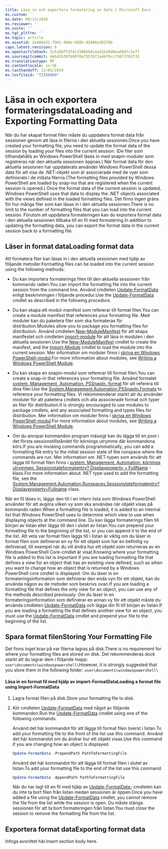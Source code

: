 ```yaml
---
title: Läsa in och exportera formatering av data | Microsoft Docs
ms.custom: ''
ms.date: 09/13/2016
ms.reviewer: ''
ms.suite: ''
ms.tgt_pltfrm: ''
ms.topic: article
ms.assetid: 2a48de31-7961-4b0e-b58b-93466e38370b
caps.latest.revision: 6
ms.openlocfilehash: 5c5168ffd74c15066b914ad1b39d9ead947c5e7f
ms.sourcegitcommit: debd2b38fb8070a7357bf1a4bf9cc736f3702f31
ms.translationtype: MT
ms.contentlocale: sv-SE
ms.lasthandoff: 12/05/2019
ms.locfileid: "72356009"
---
```

# <a name="loading-and-exporting-formatting-data"></a><span data-ttu-id="2cd2a-102">Läsa in och exportera formateringsdata</span><span class="sxs-lookup"><span data-stu-id="2cd2a-102">Loading and Exporting Formatting Data</span></span>

<span data-ttu-id="2cd2a-103">När du har skapat format filen måste du uppdatera format data från sessionen genom att läsa in filerna i den aktuella sessionen.</span><span class="sxs-lookup"><span data-stu-id="2cd2a-103">Once you have created your formatting file, you need to update the format data of the session by loading your files into the current session.</span></span> <span data-ttu-id="2cd2a-104">(De filer som tillhandahålls av Windows PowerShell läses in med snapin-moduler som registreras när den aktuella sessionen öppnas.) När format data för den aktuella sessionen har uppdaterats använder Windows PowerShell dessa data för att visa de .NET-objekt som är associerade med de vyer som definierats i de inlästa filerna.</span><span class="sxs-lookup"><span data-stu-id="2cd2a-104">(The formatting files provided by Windows PowerShell are loaded by snap-ins that are registered when the current session is opened.) Once the format data of the current session is updated, Windows PowerShell uses that data to display the .NET objects associated with the views defined in the loaded formatting files.</span></span> <span data-ttu-id="2cd2a-105">Det finns ingen gräns för hur många filer som kan läsas in i den aktuella sessionen.</span><span class="sxs-lookup"><span data-stu-id="2cd2a-105">There is no limit to the number of formatting files that you can load into the current session.</span></span> <span data-ttu-id="2cd2a-106">Förutom att uppdatera formateringen kan du exportera format data i den aktuella sessionen tillbaka till en fil med formatering.</span><span class="sxs-lookup"><span data-stu-id="2cd2a-106">In addition to updating the formatting data, you can export the format data in the current session back to a formatting file.</span></span>

## <a name="loading-format-data"></a><span data-ttu-id="2cd2a-107">Läser in format data</span><span class="sxs-lookup"><span data-stu-id="2cd2a-107">Loading format data</span></span>

<span data-ttu-id="2cd2a-108">Att formatera filer kan läsas in i den aktuella sessionen med hjälp av följande metoder:</span><span class="sxs-lookup"><span data-stu-id="2cd2a-108">Formatting files can be loaded into the current session using the following methods:</span></span>

- <span data-ttu-id="2cd2a-109">Du kan importera formaterings filen till den aktuella sessionen från kommando raden.</span><span class="sxs-lookup"><span data-stu-id="2cd2a-109">You can import the formatting file into the current session from the command line.</span></span> <span data-ttu-id="2cd2a-110">Använd cmdleten [Update-FormatData](/powershell/module/Microsoft.PowerShell.Utility/Update-FormatData) enligt beskrivningen i följande procedur.</span><span class="sxs-lookup"><span data-stu-id="2cd2a-110">Use the [Update-FormatData](/powershell/module/Microsoft.PowerShell.Utility/Update-FormatData) cmdlet as described in the following procedure.</span></span>

- <span data-ttu-id="2cd2a-111">Du kan skapa ett modul-manifest som refererar till format filen.</span><span class="sxs-lookup"><span data-stu-id="2cd2a-111">You can create a module manifest that references your formatting file.</span></span> <span data-ttu-id="2cd2a-112">Med moduler kan du paketera filer som ska formateras för distribution.</span><span class="sxs-lookup"><span data-stu-id="2cd2a-112">Modules allow you to package you formatting files for distribution.</span></span> <span data-ttu-id="2cd2a-113">Använd cmdleten [New-ModuleManifest](/powershell/module/Microsoft.PowerShell.Core/New-ModuleManifest) för att skapa manifestet och cmdleten [import-module](/powershell/module/Microsoft.PowerShell.Core/Import-Module) för att läsa in modulen i den aktuella sessionen.</span><span class="sxs-lookup"><span data-stu-id="2cd2a-113">Use the [New-ModuleManifest](/powershell/module/Microsoft.PowerShell.Core/New-ModuleManifest) cmdlet to create the manifest, and the [Import-Module](/powershell/module/Microsoft.PowerShell.Core/Import-Module) cmdlet to load the module into the current session.</span></span> <span data-ttu-id="2cd2a-114">Mer information om moduler finns i [skriva en Windows PowerShell-modul](../module/writing-a-windows-powershell-module.md).</span><span class="sxs-lookup"><span data-stu-id="2cd2a-114">For more information about modules, see [Writing a Windows PowerShell Module](../module/writing-a-windows-powershell-module.md).</span></span>

- <span data-ttu-id="2cd2a-115">Du kan skapa en snapin-modul som refererar till format filen.</span><span class="sxs-lookup"><span data-stu-id="2cd2a-115">You can create a snap-in that references your formatting file.</span></span> <span data-ttu-id="2cd2a-116">Använd formatet [system. Management. Automation. PSSnapIn. format](/dotnet/api/System.Management.Automation.PSSnapIn.Formats) för att referera till dina filer.</span><span class="sxs-lookup"><span data-stu-id="2cd2a-116">Use the [System.Management.Automation.PSSnapIn.Formats](/dotnet/api/System.Management.Automation.PSSnapIn.Formats) to reference your formatting files.</span></span> <span data-ttu-id="2cd2a-117">Vi rekommenderar starkt att du använder moduler för att paketera cmdlets och alla associerade format och typer av filer för distribution.</span><span class="sxs-lookup"><span data-stu-id="2cd2a-117">It is strongly encouraged to use modules to package cmdlets, and any associated formatting and types files for distribution.</span></span> <span data-ttu-id="2cd2a-118">Mer information om moduler finns i [skriva en Windows PowerShell-modul](../module/writing-a-windows-powershell-module.md).</span><span class="sxs-lookup"><span data-stu-id="2cd2a-118">For more information about modules, see [Writing a Windows PowerShell Module](../module/writing-a-windows-powershell-module.md).</span></span>

- <span data-ttu-id="2cd2a-119">Om du anropar kommandon program mässigt kan du lägga till en post i det första sessionstillståndet för körnings utrymme där kommandona körs.</span><span class="sxs-lookup"><span data-stu-id="2cd2a-119">If you are invoking commands programmatically, you can add a formatting file entry to the initial session state of the runspace where the commands are run.</span></span> <span data-ttu-id="2cd2a-120">Mer information om .NET-typen som används för att lägga till format filen finns i [system. Management. Automation. körnings utrymmen. Sessionstateformatentry? Displayproperty = FullName](/dotnet/api/System.Management.Automation.Runspaces.SessionStateFormatEntry) -klass.</span><span class="sxs-lookup"><span data-stu-id="2cd2a-120">For more information about .NET type used to add the formatting file, see the [System.Management.Automation.Runspaces.Sessionstateformatentry?Displayproperty=Fullname](/dotnet/api/System.Management.Automation.Runspaces.SessionStateFormatEntry) class.</span></span>

<span data-ttu-id="2cd2a-121">När en fil läses in, läggs den till i en intern lista som Windows PowerShell använder för att avgöra vilken vy som ska användas när objekt visas på kommando raden.</span><span class="sxs-lookup"><span data-stu-id="2cd2a-121">When a formatting file is loaded, it is added to an internal list that Windows PowerShell uses to determine which view to use when displaying objects at the command line.</span></span> <span data-ttu-id="2cd2a-122">Du kan lägga formaterings filen till början av listan eller lägga till den i slutet av listan.</span><span class="sxs-lookup"><span data-stu-id="2cd2a-122">You can prepend your formatting file to the beginning of the list, or you can append it to the end of the list.</span></span> <span data-ttu-id="2cd2a-123">Att veta var format filen läggs till i listan är viktig om du läser in format filen som definierar en vy för ett objekt som har en befintlig vy definierad, till exempel när du vill ändra hur ett objekt som returneras av en Windows PowerShell Core-cmdlet är  visat.</span><span class="sxs-lookup"><span data-stu-id="2cd2a-123">Knowing where your formatting file is added to this list is important if you are loading formatting file that defines a view for an object that has an existing view defined, such as when you want to change how an object that is returned by a Windows PowerShell core cmdlet is displayed.</span></span> <span data-ttu-id="2cd2a-124">Om du läser in en formateringsinformation som definierar den enda vyn för ett objekt, kan du använda någon av de metoder som beskrivs ovan.</span><span class="sxs-lookup"><span data-stu-id="2cd2a-124">If you are loading a formatting file that defines the only view for an object, you can use any of the methods described previously.</span></span>  <span data-ttu-id="2cd2a-125">Om du läser in en formateringsinformation som definierar en annan vy för ett objekt måste du använda cmdleten [Update-FormatData](/powershell/module/Microsoft.PowerShell.Utility/Update-FormatData) och lägga din fil till början av listan.</span><span class="sxs-lookup"><span data-stu-id="2cd2a-125">If you are loading a formatting file that defines another view for an object, you must use the [Update-FormatData](/powershell/module/Microsoft.PowerShell.Utility/Update-FormatData) cmdlet and prepend your file to the beginning of the list.</span></span>

## <a name="storing-your-formatting-file"></a><span data-ttu-id="2cd2a-126">Spara format filen</span><span class="sxs-lookup"><span data-stu-id="2cd2a-126">Storing Your Formatting File</span></span>

<span data-ttu-id="2cd2a-127">Det finns inget krav på var filerna lagras på disk.</span><span class="sxs-lookup"><span data-stu-id="2cd2a-127">There is no requirement for where your formatting files are stored on disk.</span></span> <span data-ttu-id="2cd2a-128">Det rekommenderas dock starkt att du lagrar dem i följande mapp: `user\documents\windowspowershell\`</span><span class="sxs-lookup"><span data-stu-id="2cd2a-128">However, it is strongly suggested that you store them in the following folder: `user\documents\windowspowershell\`</span></span>

#### <a name="loading-a-format-file-using-import-formatdata"></a><span data-ttu-id="2cd2a-129">Läsa in en format fil med hjälp av import-FormatData</span><span class="sxs-lookup"><span data-stu-id="2cd2a-129">Loading a format file using Import-FormatData</span></span>

1. <span data-ttu-id="2cd2a-130">Lagra format filen på disk.</span><span class="sxs-lookup"><span data-stu-id="2cd2a-130">Store your formatting file to disk.</span></span>

2. <span data-ttu-id="2cd2a-131">Kör cmdleten [Update-FormatData](/powershell/module/Microsoft.PowerShell.Utility/Update-FormatData) med något av följande kommandon.</span><span class="sxs-lookup"><span data-stu-id="2cd2a-131">Run the [Update-FormatData](/powershell/module/Microsoft.PowerShell.Utility/Update-FormatData) cmdlet using one of the following commands.</span></span>

   <span data-ttu-id="2cd2a-132">Använd det här kommandot för att lägga till format filen överst i listan.</span><span class="sxs-lookup"><span data-stu-id="2cd2a-132">To add your formatting file to the front of the list use this command.</span></span> <span data-ttu-id="2cd2a-133">Använd det här kommandot om du ändrar hur ett objekt visas.</span><span class="sxs-lookup"><span data-stu-id="2cd2a-133">Use this command if you are changing how an object is displayed.</span></span>

   ```powershell
   Update-FormatData -PrependPath PathToFormattingFile
   ```

   <span data-ttu-id="2cd2a-134">Använd det här kommandot för att lägga till format filen i slutet av listan.</span><span class="sxs-lookup"><span data-stu-id="2cd2a-134">To add your formatting file to the end of the list use this command.</span></span>

   ```powershell
   Update-FormatData -AppendPath PathToFormattingFile
   ```

   <span data-ttu-id="2cd2a-135">När du har lagt till en fil med hjälp av [Update-FormatData-](/powershell/module/Microsoft.PowerShell.Utility/Update-FormatData) cmdleten kan du inte ta bort filen från listan medan sessionen är öppen.</span><span class="sxs-lookup"><span data-stu-id="2cd2a-135">Once you have added a file using the [Update-FormatData](/powershell/module/Microsoft.PowerShell.Utility/Update-FormatData) cmdlet, you cannot remove the file from the list while the session is open.</span></span> <span data-ttu-id="2cd2a-136">Du måste stänga sessionen för att ta bort formateringen från listan.</span><span class="sxs-lookup"><span data-stu-id="2cd2a-136">You must close the session to remove the formatting file from the list.</span></span>

## <a name="exporting-format-data"></a><span data-ttu-id="2cd2a-137">Exportera format data</span><span class="sxs-lookup"><span data-stu-id="2cd2a-137">Exporting format data</span></span>

<span data-ttu-id="2cd2a-138">Infoga avsnittet här.</span><span class="sxs-lookup"><span data-stu-id="2cd2a-138">Insert section body here.</span></span>
